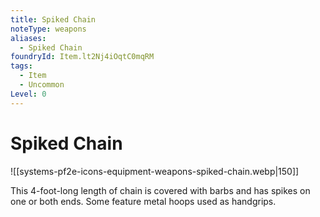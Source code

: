 ```yaml
---
title: Spiked Chain
noteType: weapons
aliases:
  - Spiked Chain
foundryId: Item.lt2Nj4iOqtC0mqRM
tags:
  - Item
  - Uncommon
Level: 0
---
```


# Spiked Chain
![[systems-pf2e-icons-equipment-weapons-spiked-chain.webp|150]]

This 4-foot-long length of chain is covered with barbs and has spikes on one or both ends. Some feature metal hoops used as handgrips.
